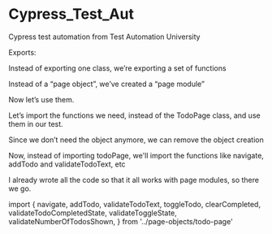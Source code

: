 # Cypress_Test_Aut
Cypress test automation from Test Automation University 

Exports: 

Instead of exporting one class, we’re exporting a set of functions

Instead of a “page object”, we’ve created a “page module”

Now let’s use them.


Let’s import the functions we need, instead of the TodoPage class, and use them in our test.

Since we don’t need the object anymore, we can remove the object creation

Now, instead of importing todoPage, we'll import the functions like navigate, addTodo and validateTodoText, etc

I already wrote all the code so that it all works with page modules, so there we go.




import {
  navigate,
  addTodo,
  validateTodoText,
  toggleTodo,
  clearCompleted,
  validateTodoCompletedState,
  validateToggleState,
  validateNumberOfTodosShown,
} from '../page-objects/todo-page'
